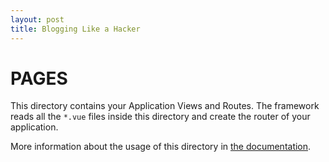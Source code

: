 ```yaml
---
layout: post
title: Blogging Like a Hacker
---
```


# PAGES

This directory contains your Application Views and Routes.
The framework reads all the `*.vue` files inside this directory and create the router of your application.

More information about the usage of this directory in [the documentation](https://nuxtjs.org/guide/routing).
